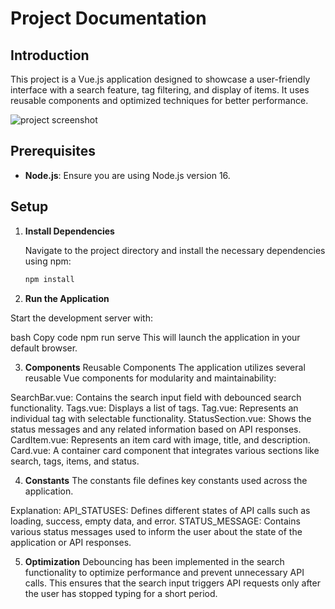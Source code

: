 # Project Documentation

## Introduction

This project is a Vue.js application designed to showcase a user-friendly interface with a search feature, tag filtering, and display of items. It uses reusable components and optimized techniques for better performance.

![project screenshot](https://github.com/user-attachments/assets/bb09145b-5e69-43cb-aecf-24f527eb94fc)

## Prerequisites

- **Node.js**: Ensure you are using Node.js version 16.

## Setup

1. **Install Dependencies**

   Navigate to the project directory and install the necessary dependencies using npm:
   ```bash
   npm install


2. **Run the Application**

Start the development server with:

bash
Copy code
npm run serve
This will launch the application in your default browser.

3. **Components**
Reusable Components
The application utilizes several reusable Vue components for modularity and maintainability:

SearchBar.vue: Contains the search input field with debounced search functionality.
Tags.vue: Displays a list of tags.
Tag.vue: Represents an individual tag with selectable functionality.
StatusSection.vue: Shows the status messages and any related information based on API responses.
CardItem.vue: Represents an item card with image, title, and description.
Card.vue: A container card component that integrates various sections like search, tags, items, and status.


4. **Constants**
The constants file defines key constants used across the application.

Explanation:
API_STATUSES: Defines different states of API calls such as loading, success, empty data, and error.
STATUS_MESSAGE: Contains various status messages used to inform the user about the state of the application or API responses.


5. **Optimization**
Debouncing has been implemented in the search functionality to optimize performance and prevent unnecessary API calls. This ensures that the search input triggers API requests only after the user has stopped typing for a short period.
